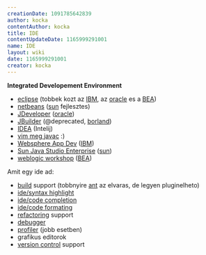 ```yaml
---
creationDate: 1091785642839 
author: kocka 
contentAuthor: kocka 
title: IDE 
contentUpdateDate: 1165999291001 
name: IDE 
layout: wiki 
date: 1165999291001 
creator: kocka 
---
```

__Integrated Developement Environment__

*   [eclipse](Eclipse.html) (tobbek kozt az [IBM](IBM.html), az [oracle](Oracle.html) es a [BEA](bea.html))
*   [netbeans](Netbeans.html) ([sun](Sun.html) fejlesztes)
*   [JDeveloper](JDeveloper.html) ([oracle](Oracle.html))
*   [JBuilder](JBuilder.html) (@deprecated, [borland](borland.html))
*   [IDEA](IDEA.html) (Intelij)
*   [vim meg javac](vim%20meg%20javac.html) :)
*   [Websphere App Dev](Websphere%20App%20Dev.html) ([IBM](IBM.html))
*   [Sun Java Studio Enterprise](Sun%20Java%20Studio%20Enterprise.html) ([sun](Sun.html))
*   [weblogic workshop](weblogic%20workshop.html) ([BEA](bea.html))



Amit egy ide ad:
*   [build](build.html) support (tobbnyire [ant](ant.html) az elvaras, de legyen pluginelheto)
*   [ide/syntax highlight](Missing.html)
*   [ide/code completion](ide/code%20completion.html)
*   [ide/code formating](ide/code%20formating.html)
*   [refactoring](Refactoring.html) support
*   [debugger](Missing.html)
*   [profiler](profiler.html) (jobb esetben)
*   grafikus editorok
*   [version control](version%20control.html) support




